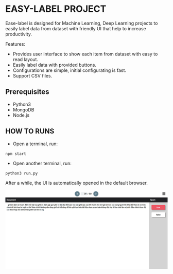 # EASY-LABEL PROJECT
Ease-label is designed for Machine Learning, Deep Learning projects to easily label data from dataset with friendly UI that help to increase productivity.

Features:
- Provides user interface to show each item from dataset with easy to read layout.
- Easily label data with provided buttons.
- Configurations are simple, initial configurating is fast.
- Support CSV files.

## Prerequisites
- Python3
- MongoDB
- Node.js

## HOW TO RUNS
- Open a terminal, run:
```
npm start
```
- Open another terminal, run:
```
python3 run.py
```

After a while, the UI is automatically opened in the default browser.

![Capture image](static/images/capture.png)